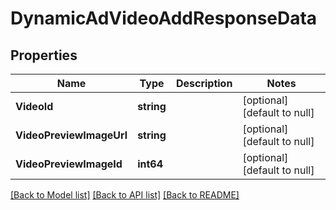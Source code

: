 # DynamicAdVideoAddResponseData

## Properties
Name | Type | Description | Notes
------------ | ------------- | ------------- | -------------
**VideoId** | **string** |  | [optional] [default to null]
**VideoPreviewImageUrl** | **string** |  | [optional] [default to null]
**VideoPreviewImageId** | **int64** |  | [optional] [default to null]

[[Back to Model list]](../README.md#documentation-for-models) [[Back to API list]](../README.md#documentation-for-api-endpoints) [[Back to README]](../README.md)


